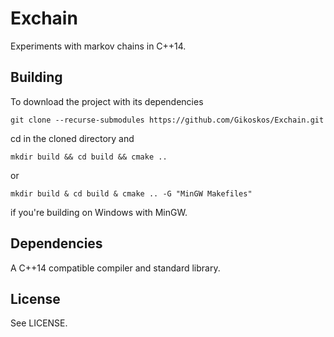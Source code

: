 # Exchain

Experiments with markov chains in C++14.

## Building

To download the project with its dependencies

`git clone --recurse-submodules https://github.com/Gikoskos/Exchain.git`

cd in the cloned directory and

`mkdir build && cd build && cmake ..`

or

`mkdir build & cd build & cmake .. -G "MinGW Makefiles"`

if you're building on Windows with MinGW.

## Dependencies

A C++14 compatible compiler and standard library.

## License

See LICENSE.
